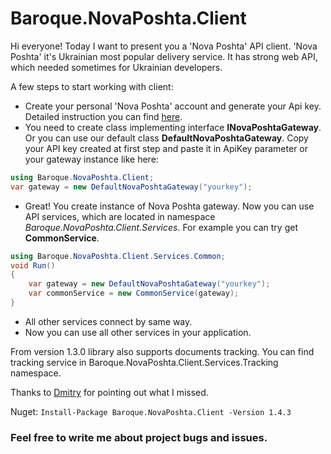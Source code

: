 # Baroque.NovaPoshta.Client

Hi everyone! Today I want to present you a 'Nova Poshta' API client. 'Nova Poshta' it's Ukrainian most popular delivery service. It has strong web API,
which needed sometimes for Ukrainian developers.

A few steps to start working with client:
* Create your personal 'Nova Poshta' account and generate your Api key. Detailed instruction you can find [here](https://developers.novaposhta.ua/documentation).
* You need to create class implementing interface **INovaPoshtaGateway**. Or you can use our default class **DefaultNovaPoshtaGateway**. 
Copy your API key created at first step and paste it in ApiKey parameter or your gateway instance like here:
```C#
using Baroque.NovaPoshta.Client;
var gateway = new DefaultNovaPoshtaGateway("yourkey");
```
* Great! You create instance of Nova Poshta gateway. Now you can use API services, which are located in namespace _Baroque.NovaPoshta.Client.Services_. For example you can try get **CommonService**.


```C#
using Baroque.NovaPoshta.Client.Services.Common;
void Run()
{
    var gateway = new DefaultNovaPoshtaGateway("yourkey");
    var commonService = new CommonService(gateway);
}
```
* All other services connect by same way.
* Now you can use all other services in your application.

From version 1.3.0 library also supports documents tracking. 
You can find tracking service in Baroque.NovaPoshta.Client.Services.Tracking namespace.

Thanks to [Dmitry](https://github.com/Demonchik) for pointing out what I missed.

Nuget: ```Install-Package Baroque.NovaPoshta.Client -Version 1.4.3```

### Feel free to write me about project bugs and issues.

